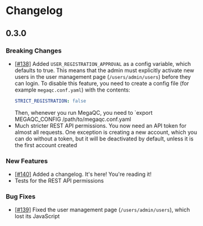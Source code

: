 # Changelog

## 0.3.0

### Breaking Changes

- [[#138]](https://github.com/ewels/MegaQC/issues/138) Added `USER_REGISTRATION_APPROVAL` as a config variable, which defaults to true. This means that the admin must explicitly activate new users in the user management page (`/users/admin/users`) before they can login. To disable this feature, you need to create a config file (for example `megaqc.conf.yaml`) with the contents:
  ```yaml
  STRICT_REGISTRATION: false
  ```
  Then, whenever you run MegaQC, you need to `export MEGAQC_CONFIG /path/to/megaqc.conf.yaml
- Much stricter REST API permissions. You now need an API token for almost all requests. One exception is creating a new account, which you can do without a token, but it will be deactivated by default, unless it is the first account created

### New Features

- [[#140]](https://github.com/ewels/MegaQC/issues/140) Added a changelog. It's here! You're reading it!
- Tests for the REST API permissions

### Bug Fixes

- [[#139]](https://github.com/ewels/MegaQC/issues/139) Fixed the user management page (`/users/admin/users`), which lost its JavaScript
